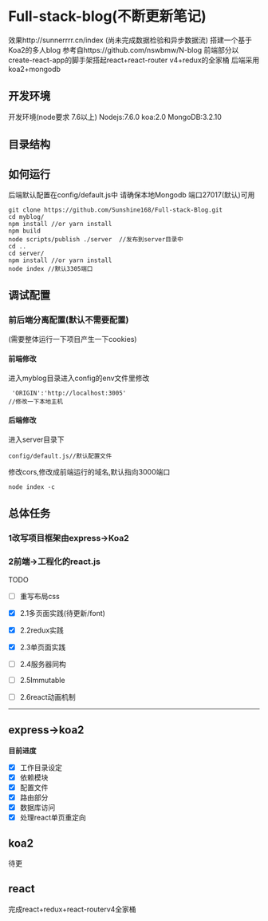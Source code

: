 # Full-stack-blog(不断更新笔记)
效果http://sunnerrrr.cn/index
(尚未完成数据检验和异步数据流)
搭建一个基于Koa2的多人blog
参考自https://github.com/nswbmw/N-blog
前端部分以create-react-app的脚手架搭起react+react-router v4+redux的全家桶
后端采用koa2+mongodb 

## 开发环境
开发环境(node要求 7.6以上)
Nodejs:7.6.0
koa:2.0
MongoDB:3.2.10

## 目录结构

## 如何运行

后端默认配置在config/default.js中
请确保本地Mongodb 端口27017(默认)可用
 
```
git clone https://github.com/Sunshine168/Full-stack-Blog.git
cd myblog/
npm install //or yarn install
npm build 
node scripts/publish ./server  //发布到server目录中
cd ..
cd server/
npm install //or yarn install
node index //默认3305端口
```

## 调试配置


### 前后端分离配置(默认不需要配置)

(需要整体运行一下项目产生一下cookies)
#### 前端修改
进入myblog目录进入config的env文件里修改

```
 'ORIGIN':'http://localhost:3005' 
//修改一下本地主机
```
#### 后端修改
进入server目录下

```
config/default.js//默认配置文件
```
修改cors,修改成前端运行的域名,默认指向3000端口

```
node index -c
```


## 总体任务

### 1改写项目框架由express->Koa2
### 2前端->工程化的react.js
TODO

* [ ] 重写布局css
* [x] 2.1多页面实践(待更新/font)
* [x] 2.2redux实践
* [x] 2.3单页面实践
* [ ] 2.4服务器同构
* [ ] 2.5Immutable
* [ ] 2.6react动画机制


---

## express->koa2
**目前进度**

* [x] 工作目录设定
* [x] 依赖模块
* [x] 配置文件
* [x] 路由部分
* [x] 数据库访问
* [x] 处理react单页重定向

## koa2

待更


## react

完成react+redux+react-routerv4全家桶







